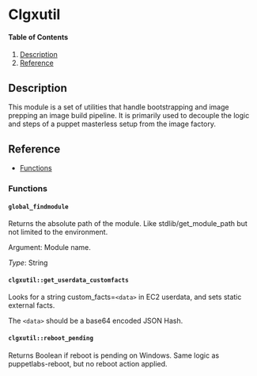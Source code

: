 # Clgxutil

#### Table of Contents

1. [Description](#description)
1. [Reference](#reference)

## Description

This module is a set of utilities that handle bootstrapping and image prepping
an image build pipeline. It is primarily used to decouple the logic and steps
of a puppet masterless setup from the image factory.


## Reference

* [Functions](#functions)


### Functions

#### `global_findmodule`

Returns the absolute path of the module. Like stdlib/get_module_path but not limited to the environment.

Argument: Module name.

*Type*: String

#### `clgxutil::get_userdata_customfacts`

Looks for a string custom_facts=```<data>``` in EC2 userdata, and sets static external facts.

The ```<data>``` should be a base64 encoded JSON Hash.

#### `clgxutil::reboot_pending`

Returns Boolean if reboot is pending on Windows. Same logic as puppetlabs-reboot, but no reboot action applied.
